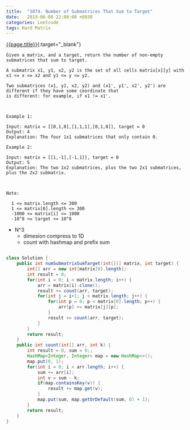 ```yaml
---
title:  "1074. Number of Submatrices That Sum to Target"
date:   2019-06-08 22:08:00 +0930
categories: Leetcode
tags: Hard Matrix
---
```


[{{page.title}}](https://leetcode.com/problems/number-of-submatrices-that-sum-to-target/){:target="_blank"}

    Given a matrix, and a target, return the number of non-empty submatrices that sum to target.

    A submatrix x1, y1, x2, y2 is the set of all cells matrix[x][y] with x1 <= x <= x2 and y1 <= y <= y2.

    Two submatrices (x1, y1, x2, y2) and (x1', y1', x2', y2') are different if they have some coordinate that
    is different: for example, if x1 != x1'.



    Example 1:

    Input: matrix = [[0,1,0],[1,1,1],[0,1,0]], target = 0
    Output: 4
    Explanation: The four 1x1 submatrices that only contain 0.

    Example 2:

    Input: matrix = [[1,-1],[-1,1]], target = 0
    Output: 5
    Explanation: The two 1x2 submatrices, plus the two 2x1 submatrices, plus the 2x2 submatrix.



    Note:

      1 <= matrix.length <= 300
      1 <= matrix[0].length <= 300
      -1000 <= matrix[i] <= 1000
      -10^8 <= target <= 10^8


* N^3
  - dimesion compress to 1D
  - count with hashmap and prefix sum

```java

class Solution {
    public int numSubmatrixSumTarget(int[][] matrix, int target) {
        int[] arr = new int[matrix[0].length];
        int result = 0;
        for(int i = 0; i < matrix.length; i++) {
            arr = matrix[i].clone();
            result += count(arr, target);
            for(int j = i+1; j < matrix.length; j++) {
                for(int p = 0; p < matrix[0].length; p++) {
                    arr[p] += matrix[j][p];
                }
                result += count(arr, target);
            }
        }
        return result;
    }
    public int count(int[] arr, int k) {
        int result = 0, sum = 0;;
        HashMap<Integer, Integer> map = new HashMap<>();
        map.put(0, 1);
        for(int i = 0; i < arr.length; i++) {
            sum += arr[i];
            int v = sum - k;
            if(map.containsKey(v)) {
                result += map.get(v);
            }
            map.put(sum, map.getOrDefault(sum, 0) + 1);
        }
        return result;
    }
}
```
